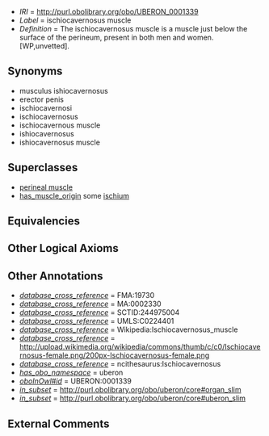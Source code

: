  * *IRI* = http://purl.obolibrary.org/obo/UBERON_0001339
 * *Label* = ischiocavernosus muscle
 * *Definition* = The ischiocavernosus muscle is a muscle just below the surface of the perineum, present in both men and women. [WP,unvetted].

## Synonyms

 * musculus ishiocavernosus
 * erector penis
 * ischiocavernosi
 * ischiocavernosus
 * ischiocavernous muscle
 * ishiocavernosus
 * ishiocavernosus muscle

## Superclasses

 * [perineal muscle](../../UBERON/79/UBERON_0002379.md)
 * [has_muscle_origin](../../RO/72/RO_0002372.md) some [ischium](../../UBERON/74/UBERON_0001274.md)

## Equivalencies


## Other Logical Axioms


## Other Annotations

 * *[database_cross_reference](../../ef/oboInOwl#hasDbXref.md)* = FMA:19730
 * *[database_cross_reference](../../ef/oboInOwl#hasDbXref.md)* = MA:0002330
 * *[database_cross_reference](../../ef/oboInOwl#hasDbXref.md)* = SCTID:244975004
 * *[database_cross_reference](../../ef/oboInOwl#hasDbXref.md)* = UMLS:C0224401
 * *[database_cross_reference](../../ef/oboInOwl#hasDbXref.md)* = Wikipedia:Ischiocavernosus_muscle
 * *[database_cross_reference](../../ef/oboInOwl#hasDbXref.md)* = http://upload.wikimedia.org/wikipedia/commons/thumb/c/c0/Ischiocavernosus-female.png/200px-Ischiocavernosus-female.png
 * *[database_cross_reference](../../ef/oboInOwl#hasDbXref.md)* = ncithesaurus:Ischiocavernosus
 * *[has_obo_namespace](../../ce/oboInOwl#hasOBONamespace.md)* = uberon
 * *[oboInOwl#id](../../id/oboInOwl#id.md)* = UBERON:0001339
 * *[in_subset](../../et/oboInOwl#inSubset.md)* = http://purl.obolibrary.org/obo/uberon/core#organ_slim
 * *[in_subset](../../et/oboInOwl#inSubset.md)* = http://purl.obolibrary.org/obo/uberon/core#uberon_slim

## External Comments

